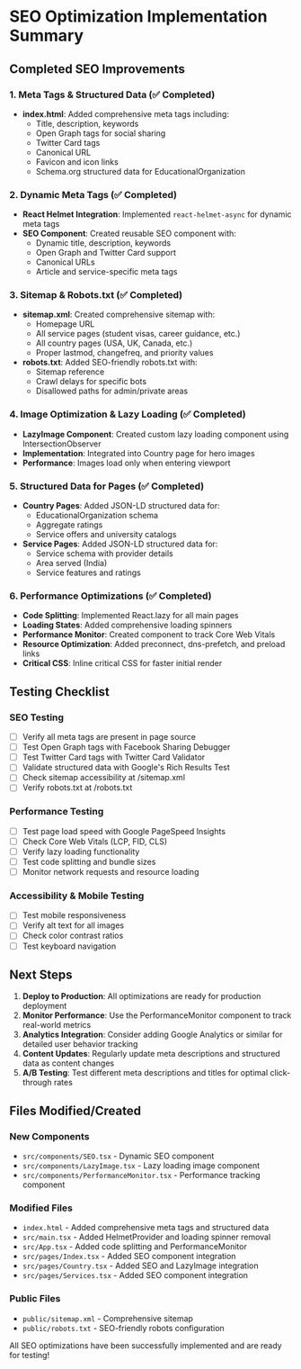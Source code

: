 # SEO Optimization Implementation Summary

## Completed SEO Improvements

### 1. Meta Tags & Structured Data (✅ Completed)
- **index.html**: Added comprehensive meta tags including:
  - Title, description, keywords
  - Open Graph tags for social sharing
  - Twitter Card tags
  - Canonical URL
  - Favicon and icon links
  - Schema.org structured data for EducationalOrganization

### 2. Dynamic Meta Tags (✅ Completed)
- **React Helmet Integration**: Implemented `react-helmet-async` for dynamic meta tags
- **SEO Component**: Created reusable SEO component with:
  - Dynamic title, description, keywords
  - Open Graph and Twitter Card support
  - Canonical URLs
  - Article and service-specific meta tags

### 3. Sitemap & Robots.txt (✅ Completed)
- **sitemap.xml**: Created comprehensive sitemap with:
  - Homepage URL
  - All service pages (student visas, career guidance, etc.)
  - All country pages (USA, UK, Canada, etc.)
  - Proper lastmod, changefreq, and priority values
- **robots.txt**: Added SEO-friendly robots.txt with:
  - Sitemap reference
  - Crawl delays for specific bots
  - Disallowed paths for admin/private areas

### 4. Image Optimization & Lazy Loading (✅ Completed)
- **LazyImage Component**: Created custom lazy loading component using IntersectionObserver
- **Implementation**: Integrated into Country page for hero images
- **Performance**: Images load only when entering viewport

### 5. Structured Data for Pages (✅ Completed)
- **Country Pages**: Added JSON-LD structured data for:
  - EducationalOrganization schema
  - Aggregate ratings
  - Service offers and university catalogs
- **Service Pages**: Added JSON-LD structured data for:
  - Service schema with provider details
  - Area served (India)
  - Service features and ratings

### 6. Performance Optimizations (✅ Completed)
- **Code Splitting**: Implemented React.lazy for all main pages
- **Loading States**: Added comprehensive loading spinners
- **Performance Monitor**: Created component to track Core Web Vitals
- **Resource Optimization**: Added preconnect, dns-prefetch, and preload links
- **Critical CSS**: Inline critical CSS for faster initial render

## Testing Checklist

### SEO Testing
- [ ] Verify all meta tags are present in page source
- [ ] Test Open Graph tags with Facebook Sharing Debugger
- [ ] Test Twitter Card tags with Twitter Card Validator
- [ ] Validate structured data with Google's Rich Results Test
- [ ] Check sitemap accessibility at /sitemap.xml
- [ ] Verify robots.txt at /robots.txt

### Performance Testing
- [ ] Test page load speed with Google PageSpeed Insights
- [ ] Check Core Web Vitals (LCP, FID, CLS)
- [ ] Verify lazy loading functionality
- [ ] Test code splitting and bundle sizes
- [ ] Monitor network requests and resource loading

### Accessibility & Mobile Testing
- [ ] Test mobile responsiveness
- [ ] Verify alt text for all images
- [ ] Check color contrast ratios
- [ ] Test keyboard navigation

## Next Steps

1. **Deploy to Production**: All optimizations are ready for production deployment
2. **Monitor Performance**: Use the PerformanceMonitor component to track real-world metrics
3. **Analytics Integration**: Consider adding Google Analytics or similar for detailed user behavior tracking
4. **Content Updates**: Regularly update meta descriptions and structured data as content changes
5. **A/B Testing**: Test different meta descriptions and titles for optimal click-through rates

## Files Modified/Created

### New Components
- `src/components/SEO.tsx` - Dynamic SEO component
- `src/components/LazyImage.tsx` - Lazy loading image component
- `src/components/PerformanceMonitor.tsx` - Performance tracking component

### Modified Files
- `index.html` - Added comprehensive meta tags and structured data
- `src/main.tsx` - Added HelmetProvider and loading spinner removal
- `src/App.tsx` - Added code splitting and PerformanceMonitor
- `src/pages/Index.tsx` - Added SEO component integration
- `src/pages/Country.tsx` - Added SEO and LazyImage integration
- `src/pages/Services.tsx` - Added SEO component integration

### Public Files
- `public/sitemap.xml` - Comprehensive sitemap
- `public/robots.txt` - SEO-friendly robots configuration

All SEO optimizations have been successfully implemented and are ready for testing!